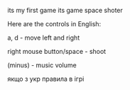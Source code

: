 its my first game its game space shoter 

Here are the controls in English:

a, d - move left and right

right mouse button/space - shoot

(minus) - music volume


якщо з укр правила в ігрі
